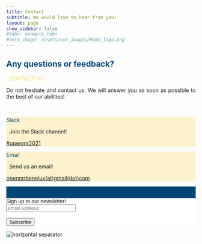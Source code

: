 ```yaml
---
title: Contact
subtitle: We would love to hear from you!
layout: page
show_sidebar: false
#tabs: example_tabs
#hero_image: assets/ext_images/Home_logo.png
---
```


<!-- ### <span style="color:#004777"> Contact Form </span> -->

<!-- <style>
form {
    display: block;
    width: 100%;
    float: left;
    padding-right: 4%;
}
.container-form {
    padding:1px;
}
input[type=text], input[type=email], textarea {
    width: 100%;
    padding: 12px;
    margin: 8px 0;
    display: inline-block;
    border: 1px solid #ccc;
    box-sizing: border-box;
}
input[type=submit], input[type=reset] {
    width: 120px;
    padding: 12px;
    margin: 8px 0;
    display: inline-block;
    border: 1px solid #ccc;
    box-sizing: border-box;
}
input[type=checkbox] {
    margin-top: 16px;
}
input[type=submit] {
    background-color: #004777;
    color: white;
    border: none;
}
input[type=submit]:hover {
    opacity: 0.8;
}
</style> -->

## <span style="color:#004777;text-align:left"> Any questions or feedback? </span>

<span style="color:#ffd966"> <i class="fas fa-long-arrow-alt-right"></i>&nbsp;&nbsp;CONTACT US&nbsp;&nbsp;<i class="fas fa-long-arrow-alt-left"></i> </span>

<p><div style="text-align: justify">Do not hesitate and contact us. We will answer you as soon as possible to the best of our abilities!</div></p><br>

<div class="tile is-ancestor">
  <div class="tile is-parent" style="background-color:#ffd96650">
    <article class="tile is-child box has-text-centered">
      <p class="title" style="color:#004777">Slack</p>
      <p class="subtitle"><span style="color:#ffd996;font-size:75%"> <i class="fab fa-slack-hash"></i> </span>&nbsp;&nbsp;Join the Slack channel!&nbsp;&nbsp;<span style="color:#ffd996;font-size:75%"> <i class="fab fa-slack-hash"></i> </span></p>
      <div class="content"><a href="https://app.slack.com/client/TFKL50SKV/CFM63P64E/thread/G010PLR3XNX-1614502987.003700" target="_blank">#openmr2021</a></div>
    </article>
  </div>
  <div class="tile is-parent"  style="background-color:#ffd96650">
    <article class="tile is-child box has-text-centered">
      <p class="title" style="color:#004777">Email</p>
      <p class="subtitle"><span style="color:#ffd996;font-size:75%"> <i class="far fa-envelope"></i> </span>&nbsp;&nbsp;Send us an email!&nbsp;&nbsp;<span style="color:#ffd996;font-size:75%"> <i class="far fa-envelope"></i> </span></p>
      <div class="content"><a href="mailto:openmrbenelux@gmail.com">openmrbenelux(at)gmail(dot)com</a></div>
    </article>
  </div>
  <div class="tile is-parent" style="background-color:#004777">
    <article class="tile is-child box has-text-centered">
      <p class="title" style="color:#004777">Newsletter</p>
      <p class="subtitle"></p>
      <div class="content">
      <!-- Begin Mailchimp Signup Form -->
      <link href="//cdn-images.mailchimp.com/embedcode/horizontal-slim-10_7.css" rel="stylesheet" type="text/css">
      <style type="text/css">
        #mc_embed_signup{background:#fff; clear:left; font:14px Helvetica,Arial,sans-serif; width:100%;}
        /* Add your own Mailchimp form style overrides in your site stylesheet or in this style block.
          We recommend moving this block and the preceding CSS link to the HEAD of your HTML file. */
      </style>
      <div id="mc_embed_signup">
      <form action="https://gmail.us7.list-manage.com/subscribe/post?u=a54d6ca5119ffc7047d212fc8&amp;id=851dea9fc5" method="post" id="mc-embedded-subscribe-form" name="mc-embedded-subscribe-form" class="validate" target="_blank" novalidate>
          <div id="mc_embed_signup_scroll">
        <label for="mce-EMAIL">Sign up to our newsletter!</label><br>
        <input type="email" value="" name="EMAIL" class="email" id="mce-EMAIL" placeholder="email address" required>
          <!-- real people should not fill this in and expect good things - do not remove this or risk form bot signups-->
          <div style="position: absolute; left: -5000px;" aria-hidden="true"><input type="text" name="b_a54d6ca5119ffc7047d212fc8_851dea9fc5" tabindex="-1" value=""></div><br><br>
          <div class="clear"><input type="submit" value="Subscribe" name="subscribe" id="mc-embedded-subscribe" class="button"></div>
          </div>
      </form>
      </div>
      <!--End mc_embed_signup-->
      </div>
    </article>
  </div>
</div>

<!-- <h2 style="color:#004777"> Contact Form </h2>

<form class="container-form" id="contact-form" action="https://script.google.com/macros/s/AKfycbxFvlT1LVB4mrKHuMl0-HkOb62QP4n_rFHm8-6vH7Zhe_CcQ8XX/exec">

  <div class="form-group">
    <label>First Name:</label>
    <input type="text" name="First Name" placeholder="First Name" class="form-control" required>
  </div>

  <div class="form-group">
    <label>Last Name:</label>
    <input type="text" name="Last Name" placeholder="Last Name" class="form-control" required>
  </div>

  <div class="form-group">
    <label>Email:</label>
    <input type="email" name="Email" placeholder="E-mail" class="form-control" required>
  </div>
  <div class="form-group">
    <label>Questions or feedback?</label>
    <textarea rows="5" name="Message" placeholder="Questions or feedback?" class="form-control" required></textarea>
  </div>

  <br>

  <div>
    <input type="submit" id="submit-form" value="Submit" class="form-control">
    <input type="reset" id="reset-form" value="Reset" class="form-control">
 </div>

</form> -->

<img class="img-separator" src="{{ site.baseurl }}/assets/ext_images/2020/post_separator.png" alt="horizontal separator" />
<br>
<a href="#"><i class="fas fa-arrow-alt-circle-up" style="position: relative; top: -3px; text-indent: 0px; vertical-align: middle; color:#004777;"></i></a>

<!-- <p> Message is: <span id = "display_message"></span> </p> -->

<!-- <script src="https://ajax.googleapis.com/ajax/libs/jquery/2.1.4/jquery.min.js"></script>
<script src='../contact.js'></script>
<script src='../subscribe.js'></script>
<script type="text/JavaScript">
function showMessage(){
    //window.alert("Done");
    //$("#contact-form")[0].reset();
    // var message = document.getElementById("message").value;
    // display_message.innerHTML= message;
}
</script> -->

